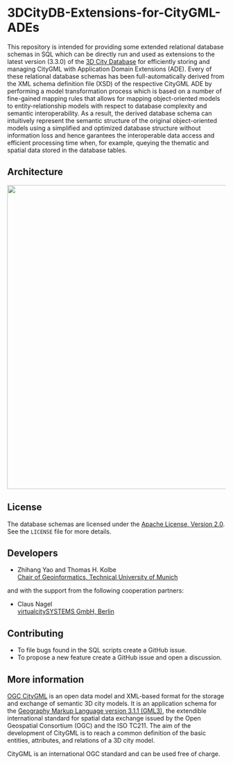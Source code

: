 # 3DCityDB-Extensions-for-CityGML-ADEs
This repository is intended for providing some extended relational database schemas in SQL which can be directly run and used as extensions to the latest version (3.3.0) of the [3D City Database](https://github.com/3dcitydb/3dcitydb) for efficiently storing and managing CityGML with Application Domain Extensions (ADE). Every of these relational database schemas has been full-automatically derived from the XML schema definition file (XSD) of the respective CityGML ADE by performing a model transformation process which is based on a number of fine-gained mapping rules that allows for mapping object-oriented models to entity-relationship models with respect to database complexity and semantic interoperability. As a result, the derived database schema can intuitively represent the semantic structure of the original object-oriented models using a simplified and optimized database structure without information loss and hence garantees the interoperable data access and efficient processing time when, for example, queying the thematic and spatial data stored in the database tables. 

Architecture
-------
<p align="center">
<img src="https://dl.dropboxusercontent.com/u/69071139/figure1.png" width="700" />
</p>

License
-------
The database schemas are licensed under the [Apache License, Version 2.0](http://www.apache.org/licenses/LICENSE-2.0). See the `LICENSE` file for more details.

Developers
-----------------------------------

* Zhihang Yao and Thomas H. Kolbe
<br>[Chair of Geoinformatics, Technical University of Munich](https://www.gis.bgu.tum.de/)

and with the support from the following cooperation partners:

* Claus Nagel 
<br>[virtualcitySYSTEMS GmbH, Berlin](http://www.virtualcitysystems.de/)

Contributing
------------
* To file bugs found in the SQL scripts create a GitHub issue.
* To propose a new feature create a GitHub issue and open a discussion.

More information
----------------
[OGC CityGML](http://www.opengeospatial.org/standards/citygml) is an open data model and XML-based format for the storage and exchange of semantic 3D city models. It is an application schema for the [Geography Markup Language version 3.1.1 (GML3)](http://www.opengeospatial.org/standards/gml), the extendible international standard for spatial data exchange issued by the Open Geospatial Consortium (OGC) and the ISO TC211. The aim of the development of CityGML is to reach a common definition of the basic entities, attributes, and relations of a 3D city model.

CityGML is an international OGC standard and can be used free of charge.

